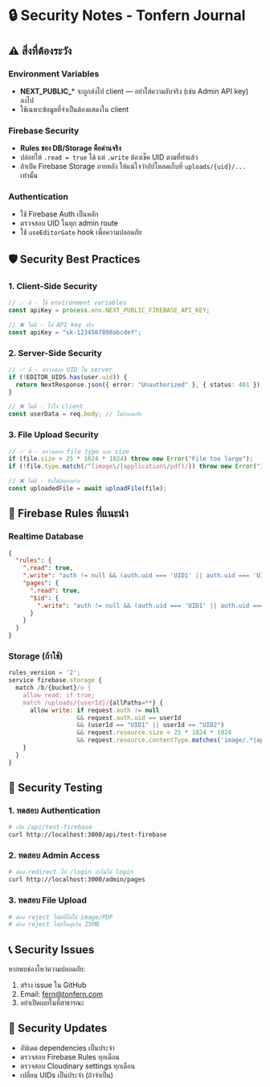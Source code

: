 # 🔒 Security Notes - Tonfern Journal

## ⚠️ สิ่งที่ต้องระวัง

### Environment Variables
- **NEXT_PUBLIC_*** จะถูกส่งไป client — อย่าใส่ความลับจริง (เช่น Admin API key) ลงไป
- ใช้เฉพาะข้อมูลที่จำเป็นต้องแสดงใน client

### Firebase Security
- **Rules ของ DB/Storage คือด่านจริง** 
- ปล่อยให้ `.read = true` ได้ แต่ `.write` ต้องเช็ค UID ตามที่ทำแล้ว
- ถ้าเปิด Firebase Storage ภายหลัง ให้แน่ใจว่าอัปโหลดเก็บที่ `uploads/{uid}/...` เท่านั้น

### Authentication
- ใช้ Firebase Auth เป็นหลัก
- ตรวจสอบ UID ในทุก admin route
- ใช้ `useEditorGate` hook เพื่อความปลอดภัย

## 🛡️ Security Best Practices

### 1. Client-Side Security
```typescript
// ✅ ดี - ใช้ environment variables
const apiKey = process.env.NEXT_PUBLIC_FIREBASE_API_KEY;

// ❌ ไม่ดี - ใส่ API key จริง
const apiKey = "sk-1234567890abcdef";
```

### 2. Server-Side Security
```typescript
// ✅ ดี - ตรวจสอบ UID ใน server
if (!EDITOR_UIDS.has(user.uid)) {
  return NextResponse.json({ error: "Unauthorized" }, { status: 401 });
}

// ❌ ไม่ดี - ไว้ใจ client
const userData = req.body; // ไม่ปลอดภัย
```

### 3. File Upload Security
```typescript
// ✅ ดี - ตรวจสอบ file type และ size
if (file.size > 25 * 1024 * 1024) throw new Error("File too large");
if (!file.type.match(/^(image\/|application\/pdf)/)) throw new Error("Invalid file type");

// ❌ ไม่ดี - รับไฟล์ทุกอย่าง
const uploadedFile = await uploadFile(file);
```

## 🔐 Firebase Rules ที่แนะนำ

### Realtime Database
```json
{
  "rules": {
    ".read": true,
    ".write": "auth != null && (auth.uid === 'UID1' || auth.uid === 'UID2')",
    "pages": { 
      ".read": true, 
      "$id": { 
        ".write": "auth != null && (auth.uid === 'UID1' || auth.uid === 'UID2')" 
      } 
    }
  }
}
```

### Storage (ถ้าใช้)
```javascript
rules_version = '2';
service firebase.storage {
  match /b/{bucket}/o {
    allow read: if true;
    match /uploads/{userId}/{allPaths=**} {
      allow write: if request.auth != null
                   && request.auth.uid == userId
                   && (userId == "UID1" || userId == "UID2")
                   && request.resource.size < 25 * 1024 * 1024
                   && request.resource.contentType.matches('image/.*|application/pdf');
    }
  }
}
```

## 🧪 Security Testing

### 1. ทดสอบ Authentication
```bash
# เปิด /api/test-firebase
curl http://localhost:3000/api/test-firebase
```

### 2. ทดสอบ Admin Access
```bash
# ต้อง redirect ไป /login ถ้าไม่ได้ login
curl http://localhost:3000/admin/pages
```

### 3. ทดสอบ File Upload
```bash
# ต้อง reject ไฟล์ที่ไม่ใช่ image/PDF
# ต้อง reject ไฟล์ใหญ่เกิน 25MB
```

## 📞 Security Issues

หากพบช่องโหว่ความปลอดภัย:
1. สร้าง issue ใน GitHub
2. Email: fern@tonfern.com
3. อย่าเปิดเผยในที่สาธารณะ

## 🔄 Security Updates

- อัปเดต dependencies เป็นประจำ
- ตรวจสอบ Firebase Rules ทุกเดือน
- ตรวจสอบ Cloudinary settings ทุกเดือน
- เปลี่ยน UIDs เป็นประจำ (ถ้าจำเป็น)
